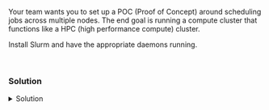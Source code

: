 Your team wants you to set up a POC (Proof of Concept) around scheduling jobs across multiple nodes. The end goal is running a compute cluster that functions like a HPC (high performance compute) cluster.

Install Slurm and have the appropriate daemons running.

<br>

### Solution
<details>
<summary>Solution</summary>

Update your apt repository.

```plain
apt-get update -y
```{{exec}}

Install Slurmd, Slurmtcld, and Munge daemons on the controlplane node.

```plain
apt install slurmd slurmctld -y
```{{exec}}

Install Slurmd and Munge daemons on the node01 node.

```plain
ssh node01 'apt install slurmd -y'
```{{exec}}

Copy the over the munge key from controlplane to node01 so that munge is communicating. Slurm requires munge to communicate with the end nodes.

```plain
scp /etc/munge/munge.key node01:/etc/munge/munge.key
```{{exec}}

Restart the munge daemon.

```plain
ssh node01 'systemctl restart munge'
```{{exec}}

Now that you have munge working correctly, it's time to configure Slurm. You may use the link [here](https://slurm.schedmd.com/configurator.html) to build one in the web tool, or you may copy the answer file from /answers/slurm.conf provided in this lab.

```plain
cp /answers/slurm.conf /etc/slurm-llnl/slurm.conf
```{{exec}}

Review the configuration to see the cluster name.
Review the configuration to see the slurmdctl node.
Review the configuration to see the partition name.
Review the configuration to see the nodes definitions

```plain
cat /answers/slurm.conf 
```{{exec}}

Copy this config to the other node

```plain
scp /etc/slurm-llnl/slurm.conf node01:/etc/slurm-llnl/slurm.conf
```{{exec}}

Restart the slurm services on controlplane

```plain
systemctl restart slurmctld
systemctl restart slurmd
```{{exec}}

Restart the slurmd service on node01

```plain
ssh node01 'systemctl restart slurmd'
```{{exec}}

Verify that munge is running on controlplane

```plain
systemctl status munge --no-page
```{{exec}}

Verify that slurmd is running on controlplane and that slurmd is listening on it's defined port.

```plain
systemctl status slurmd --no-pager
ss -ntulp | grep -i slurm
```{{exec}}

Once this is complete, you have stood up a Slurm cluster of 2 nodes, and you can begin to test in the next section.


</details>











